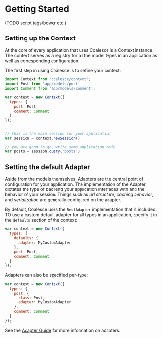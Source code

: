 # Getting Started

(TODO script tags/bower etc.)

## Setting up the Context

At the core of every application that uses Coalesce is a Context instance. The context serves as a registry for all the model types in an application as well as corresponding configuration.

The first step in using Coalesce is to define your context:


```javascript
import Context from 'coalesce/context';
import Post from 'app/models/post';
import Comment from 'app/models/comment';

var context = new Context({
  types: {
    post: Post,
    comment: Comment
  }
});


// this is the main session for your application
var session = context.newSession();

// you are good to go, write some application code
var posts = session.query('posts');
```

## Setting the default Adapter

Aside from the models themselves, Adapters are the central point of configuration for your application. The implementation of the Adapter dictates the type of backend your application interfaces with and the behavior of your session. Things such as *url structure*, *caching behavior*, and *serialization* are generally configured on the adapter.

By default, Coalesce uses the `RestAdapter` implementation that is included. TO use a custom default adapter for all types in an application, specify it in the `defaults` section of the context:

```javascript
var context = new Context({
  types: {
    defaults: {
      adapter: MyCustomAdapter 
    },
    post: Post,
    comment: Comment
  }
});
```

Adapters can also be specified per-type:

```javascript
var context = new Context({
  types: {
    post: {
      class: Post,
      adapter: MyCustomAdapter
    },
    comment: Comment
  }
});
```

See the [Adapter Guide](#) for more information on adapters.
